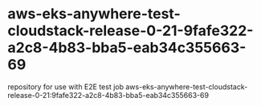 # aws-eks-anywhere-test-cloudstack-release-0-21-9fafe322-a2c8-4b83-bba5-eab34c355663-69
repository for use with E2E test job aws-eks-anywhere-test-cloudstack-release-0-21:9fafe322-a2c8-4b83-bba5-eab34c355663-69
